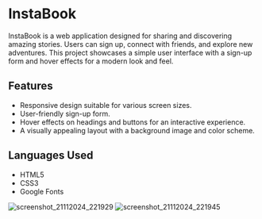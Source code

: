 # InstaBook

InstaBook is a web application designed for sharing and discovering amazing stories. Users can sign up, connect with friends, and explore new adventures. This project showcases a simple user interface with a sign-up form and hover effects for a modern look and feel.

## Features

- Responsive design suitable for various screen sizes.
- User-friendly sign-up form.
- Hover effects on headings and buttons for an interactive experience.
- A visually appealing layout with a background image and color scheme.

## Languages Used

- HTML5
- CSS3
- Google Fonts



![screenshot_21112024_221929](https://github.com/user-attachments/assets/a39fd008-74ae-48be-9756-fced5d6b1243)
![screenshot_21112024_221945](https://github.com/user-attachments/assets/5aa19376-c7ec-44c7-b0fe-c13fcd552f9e)
